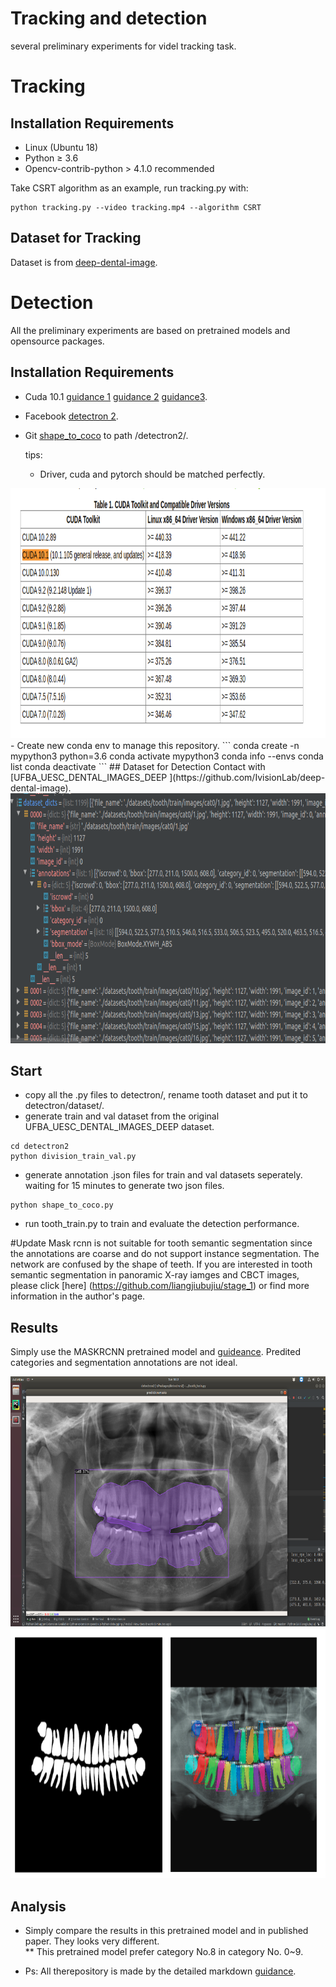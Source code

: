 # Tracking and detection

several preliminary experiments for videl tracking task.

# Tracking
## Installation Requirements
* Linux (Ubuntu 18)
* Python ≥ 3.6
* Opencv-contrib-python > 4.1.0 recommended

Take CSRT algorithm as an example, run tracking.py with:

```
python tracking.py --video tracking.mp4 --algorithm CSRT
```
## Dataset for Tracking 
Dataset is from [deep-dental-image](https://github.com/IvisionLab/deep-dental-image).


# Detection
All the preliminary experiments are based on pretrained models and opensource packages.
## Installation Requirements
* Cuda 10.1 [guidance 1](https://medium.com/@exesse/cuda-10-1-installation-on-ubuntu-18-04-lts-d04f89287130) [guidance 2](https://oldtang.com/2486.html) [guidance3](http://blog.jeffhaluska.com/adventures-in-installing-pytorch-in-ubuntu-18-04/).
* Facebook [detectron 2](https://github.com/facebookresearch/detectron2).
* Git [shape_to_coco](https://github.com/waspinator/pycococreator) to path /detectron2/.

  tips:
  - Driver, cuda and pytorch should be matched perfectly. 
<div align=center><img width="800" height="400" src="/images/CUDAToolkitDocumentation.png"></div>
  - Create new conda env to manage this repository.
```
conda create -n mypython3 python=3.6
conda activate mypython3
conda info --envs
conda list
conda deactivate
```
## Dataset for Detection
Contact with [UFBA_UESC_DENTAL_IMAGES_DEEP ](https://github.com/IvisionLab/deep-dental-image).

<div align=center><img width="800" height="400" src="./images/Data.png"></div>

## Start 
* copy all the .py files to detectron/, rename tooth dataset and put it to detectron/dataset/.
* generate train and val dataset from the original UFBA_UESC_DENTAL_IMAGES_DEEP dataset.
```
cd detectron2
python division_train_val.py
```
* generate annotation .json files for train and val datasets seperately. waiting for 15 minutes to generate two json files.
```
python shape_to_coco.py
```
* run tooth_train.py to train and evaluate the detection performance.

#Update 
Mask rcnn is not suitable for tooth semantic segmentation since the annotations are coarse and do not support instance segmentation. The network are confused by the shape of teeth. If you are interested in tooth semantic segmentation in panoramic X-ray iamges and CBCT images, please click [here] (https://github.com/liangjiubujiu/stage_1) or find more information in the author's page.
## Results 
Simply use the MASKRCNN pretrained model and [guideance](https://www.dlology.com/blog/how-to-train-detectron2-with-custom-coco-datasets/).
Predited categories and segmentation annotations are not ideal.
<div align=center><img width="800" height="400" src="./images/Result.png"></div>
<div align=center><img width="800" height="400" src="./images/Truth.png"></div>

## Analysis
* Simply compare the results in this pretrained model and in published paper. They looks very different.  
** This pretrained model prefer category No.8 in category No. 0~9.

- Ps: All therepository is made by the detailed markdown [guidance](https://guides.github.com/features/mastering-markdown/).
